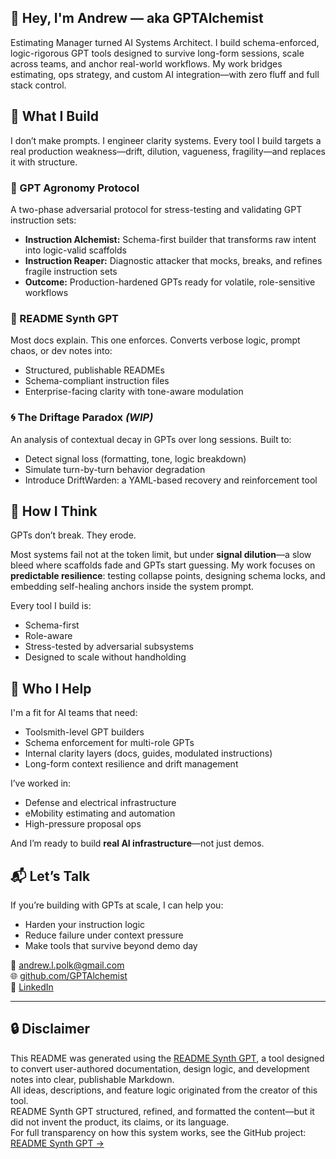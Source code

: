 ## 👋 Hey, I'm Andrew — aka GPTAlchemist
Estimating Manager turned AI Systems Architect. I build schema-enforced, logic-rigorous GPT tools designed to survive long-form sessions, scale across teams, and anchor real-world workflows. My work bridges estimating, ops strategy, and custom AI integration—with zero fluff and full stack control.

## 🧱 What I Build
I don’t make prompts. I engineer clarity systems. Every tool I build targets a real production weakness—drift, dilution, vagueness, fragility—and replaces it with structure.

### 🔬 GPT Agronomy Protocol
A two-phase adversarial protocol for stress-testing and validating GPT instruction sets:
- **Instruction Alchemist:** Schema-first builder that transforms raw intent into logic-valid scaffolds
- **Instruction Reaper:** Diagnostic attacker that mocks, breaks, and refines fragile instruction sets
- **Outcome:** Production-hardened GPTs ready for volatile, role-sensitive workflows

### 📝 README Synth GPT
Most docs explain. This one enforces. Converts verbose logic, prompt chaos, or dev notes into:
- Structured, publishable READMEs
- Schema-compliant instruction files
- Enterprise-facing clarity with tone-aware modulation

### 🌀 The Driftage Paradox *(WIP)*
An analysis of contextual decay in GPTs over long sessions. Built to:
- Detect signal loss (formatting, tone, logic breakdown)
- Simulate turn-by-turn behavior degradation
- Introduce DriftWarden: a YAML-based recovery and reinforcement tool

## 🧠 How I Think
GPTs don’t break. They erode.

Most systems fail not at the token limit, but under **signal dilution**—a slow bleed where scaffolds fade and GPTs start guessing. My work focuses on **predictable resilience**: testing collapse points, designing schema locks, and embedding self-healing anchors inside the system prompt.

Every tool I build is:
- Schema-first
- Role-aware
- Stress-tested by adversarial subsystems
- Designed to scale without handholding

## 🎯 Who I Help
I'm a fit for AI teams that need:
- Toolsmith-level GPT builders
- Schema enforcement for multi-role GPTs
- Internal clarity layers (docs, guides, modulated instructions)
- Long-form context resilience and drift management

I’ve worked in:
- Defense and electrical infrastructure
- eMobility estimating and automation
- High-pressure proposal ops

And I’m ready to build **real AI infrastructure**—not just demos.

## 📬 Let’s Talk
If you’re building with GPTs at scale, I can help you:
- Harden your instruction logic
- Reduce failure under context pressure
- Make tools that survive beyond demo day

📧 andrew.l.polk@gmail.com  
🌐 [github.com/GPTAlchemist](https://github.com/GPTAlchemist)  
🔗 [LinkedIn](https://www.linkedin.com/in/andrewandrewlpolk)

---

## 🔒 Disclaimer
This README was generated using the [README Synth GPT](https://github.com/GPTAlchemist/README-Synth), a tool designed to convert user-authored documentation, design logic, and development notes into clear, publishable Markdown.  
All ideas, descriptions, and feature logic originated from the creator of this tool.  
README Synth GPT structured, refined, and formatted the content—but it did not invent the product, its claims, or its language.  
For full transparency on how this system works, see the GitHub project: [README Synth GPT →](https://github.com/GPTAlchemist/README-Synth)
